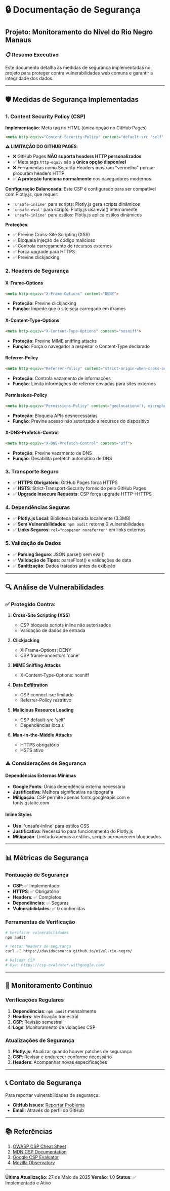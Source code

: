 # 🔒 Documentação de Segurança
## Projeto: Monitoramento do Nível do Rio Negro Manaus

### 📋 Resumo Executivo
Este documento detalha as medidas de segurança implementadas no projeto para proteger contra vulnerabilidades web comuns e garantir a integridade dos dados.

---

## 🛡️ Medidas de Segurança Implementadas

### 1. Content Security Policy (CSP)
**Implementação**: Meta tag no HTML (única opção no GitHub Pages)
```html
<meta http-equiv="Content-Security-Policy" content="default-src 'self'; script-src 'self' 'unsafe-inline' 'unsafe-eval'; style-src 'self' 'unsafe-inline' https://fonts.googleapis.com; font-src 'self' https://fonts.gstatic.com; img-src 'self' data: blob:; connect-src 'self'; object-src 'none'; base-uri 'self'; form-action 'self'; frame-ancestors 'none';">
```

**⚠️ LIMITAÇÃO DO GITHUB PAGES**: 
- ❌ GitHub Pages **NÃO suporta headers HTTP personalizados**
- ✅ Meta tags `http-equiv` são a **única opção disponível**
- ❌ Ferramentas como Security Headers mostram "vermelho" porque procuram headers HTTP
- ✅ **A proteção funciona normalmente** nos navegadores modernos

**Configuração Balanceada**: Este CSP é configurado para ser compatível com Plotly.js, que requer:
- `'unsafe-inline'` para scripts: Plotly.js gera scripts dinâmicos
- `'unsafe-eval'` para scripts: Plotly.js usa eval() internamente
- `'unsafe-inline'` para estilos: Plotly.js aplica estilos dinâmicos

**Proteções**:
- ✅ Previne Cross-Site Scripting (XSS)
- ✅ Bloqueia injeção de código malicioso
- ✅ Controla carregamento de recursos externos
- ✅ Força upgrade para HTTPS
- ✅ Previne clickjacking

### 2. Headers de Segurança

#### X-Frame-Options
```html
<meta http-equiv="X-Frame-Options" content="DENY">
```
- **Proteção**: Previne clickjacking
- **Função**: Impede que o site seja carregado em iframes

#### X-Content-Type-Options
```html
<meta http-equiv="X-Content-Type-Options" content="nosniff">
```
- **Proteção**: Previne MIME sniffing attacks
- **Função**: Força o navegador a respeitar o Content-Type declarado

#### Referrer-Policy
```html
<meta http-equiv="Referrer-Policy" content="strict-origin-when-cross-origin">
```
- **Proteção**: Controla vazamento de informações
- **Função**: Limita informações de referrer enviadas para sites externos

#### Permissions-Policy
```html
<meta http-equiv="Permissions-Policy" content="geolocation=(), microphone=(), camera=(), payment=(), usb=(), magnetometer=(), gyroscope=(), speaker=(), vibrate=(), fullscreen=(self), autoplay=(), encrypted-media=(), picture-in-picture=()">
```
- **Proteção**: Bloqueia APIs desnecessárias
- **Função**: Previne acesso não autorizado a recursos do dispositivo

#### X-DNS-Prefetch-Control
```html
<meta http-equiv="X-DNS-Prefetch-Control" content="off">
```
- **Proteção**: Previne vazamento de DNS
- **Função**: Desabilita prefetch automático de DNS

### 3. Transporte Seguro
- ✅ **HTTPS Obrigatório**: GitHub Pages força HTTPS
- ✅ **HSTS**: Strict-Transport-Security fornecido pelo GitHub Pages
- ✅ **Upgrade Insecure Requests**: CSP força upgrade HTTP→HTTPS

### 4. Dependências Seguras
- ✅ **Plotly.js Local**: Biblioteca baixada localmente (3.3MB)
- ✅ **Sem Vulnerabilidades**: `npm audit` retorna 0 vulnerabilidades
- ✅ **Links Seguros**: `rel="noopener noreferrer"` em links externos

### 5. Validação de Dados
- ✅ **Parsing Seguro**: JSON.parse() sem eval()
- ✅ **Validação de Tipos**: parseFloat() e validações de data
- ✅ **Sanitização**: Dados tratados antes da exibição

---

## 🔍 Análise de Vulnerabilidades

### ✅ Protegido Contra:
1. **Cross-Site Scripting (XSS)**
   - CSP bloqueia scripts inline não autorizados
   - Validação de dados de entrada

2. **Clickjacking**
   - X-Frame-Options: DENY
   - CSP frame-ancestors 'none'

3. **MIME Sniffing Attacks**
   - X-Content-Type-Options: nosniff

4. **Data Exfiltration**
   - CSP connect-src limitado
   - Referrer-Policy restritivo

5. **Malicious Resource Loading**
   - CSP default-src 'self'
   - Dependências locais

6. **Man-in-the-Middle Attacks**
   - HTTPS obrigatório
   - HSTS ativo

### ⚠️ Considerações de Segurança

#### Dependências Externas Mínimas
- **Google Fonts**: Única dependência externa necessária
- **Justificativa**: Melhora significativa na tipografia
- **Mitigação**: CSP permite apenas fonts.googleapis.com e fonts.gstatic.com

#### Inline Styles
- **Uso**: 'unsafe-inline' para estilos CSS
- **Justificativa**: Necessário para funcionamento do Plotly.js
- **Mitigação**: Limitado apenas a estilos, scripts permanecem bloqueados

---

## 📊 Métricas de Segurança

### Pontuação de Segurança
- **CSP**: ✅ Implementado
- **HTTPS**: ✅ Obrigatório
- **Headers**: ✅ Completos
- **Dependências**: ✅ Seguras
- **Vulnerabilidades**: ✅ 0 conhecidas

### Ferramentas de Verificação
```bash
# Verificar vulnerabilidades
npm audit

# Testar headers de segurança
curl -I https://davidscamurca.github.io/nivel-rio-negro/

# Validar CSP
# Use: https://csp-evaluator.withgoogle.com/
```

---

## 🔄 Monitoramento Contínuo

### Verificações Regulares
1. **Dependências**: `npm audit` mensalmente
2. **Headers**: Verificação trimestral
3. **CSP**: Revisão semestral
4. **Logs**: Monitoramento de violações CSP

### Atualizações de Segurança
1. **Plotly.js**: Atualizar quando houver patches de segurança
2. **CSP**: Revisar e endurecer conforme necessário
3. **Headers**: Acompanhar novas especificações

---

## 📞 Contato de Segurança

Para reportar vulnerabilidades de segurança:
- **GitHub Issues**: [Reportar Problema](https://github.com/davidscamurca/nivel-rio-negro/issues)
- **Email**: Através do perfil do GitHub

---

## 📚 Referências

1. [OWASP CSP Cheat Sheet](https://cheatsheetseries.owasp.org/cheatsheets/Content_Security_Policy_Cheat_Sheet.html)
2. [MDN CSP Documentation](https://developer.mozilla.org/en-US/docs/Web/HTTP/CSP)
3. [Google CSP Evaluator](https://csp-evaluator.withgoogle.com/)
4. [Mozilla Observatory](https://observatory.mozilla.org/)

---

**Última Atualização**: 27 de Maio de 2025
**Versão**: 1.0
**Status**: ✅ Implementado e Ativo 